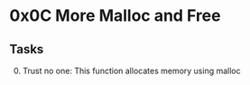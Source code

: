 # 0x0C More Malloc and Free

## Tasks
0. Trust no one: This function allocates memory using malloc

